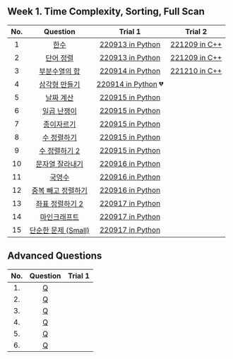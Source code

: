 ## Week 1. Time Complexity, Sorting, Full Scan

|No.  |Question|Trial 1|Trial 2|
|:---:|:------:|:-----:|:-----:|
|1  |[한수](https://www.acmicpc.net/problem/1065)                |  [220913 in Python](https://github.com/JoonHyeok-hozy-Kim/algorithm_study/blob/main/BaekJoon/Solutions/Week1/Sol_01_220913_1065.py)| [221209 in C++](https://github.com/JoonHyeok-hozy-Kim/algorithm_study/blob/main/BaekJoon/Solutions/Week1/cpp/Sol_01_221209_1065.cpp) |
|2  |[단어 정렬](https://www.acmicpc.net/problem/1181)             | [220913 in Python](https://github.com/JoonHyeok-hozy-Kim/algorithm_study/blob/main/BaekJoon/Solutions/Week1/Sol_02_220913_1181.py)| [221209 in C++](https://github.com/JoonHyeok-hozy-Kim/algorithm_study/blob/main/BaekJoon/Solutions/Week1/cpp/Sol_02_221209_1181.cpp) |
|3  |[부분수열의 합](https://www.acmicpc.net/problem/1182)           |[220914 in Python](https://github.com/JoonHyeok-hozy-Kim/algorithm_study/blob/main/BaekJoon/Solutions/Week1/Sol_03_220914_1182.py)| [221210 in C++](https://github.com/JoonHyeok-hozy-Kim/algorithm_study/blob/main/BaekJoon/Solutions/Week1/cpp/Sol_03_221209_1182.cpp) |
|4  |[삼각형 만들기](https://www.acmicpc.net/problem/1448)           |[220914 in Python](https://github.com/JoonHyeok-hozy-Kim/algorithm_study/blob/main/BaekJoon/Solutions/Week1/Sol_04_220914_1448.py) :broken_heart:| []() |
|5  |[날짜 계산](https://www.acmicpc.net/problem/1476)             | [220915 in Python](https://github.com/JoonHyeok-hozy-Kim/algorithm_study/blob/main/BaekJoon/Solutions/Week1/Sol_05_220915_1476.py)| []() |
|6  |[일곱 난쟁이](https://www.acmicpc.net/problem/2309)            | [220915 in Python](https://github.com/JoonHyeok-hozy-Kim/algorithm_study/blob/main/BaekJoon/Solutions/Week1/Sol_06_220915_2309.py)| []() |
|7  |[종이자르기](https://www.acmicpc.net/problem/2628)             | [220915 in Python](https://github.com/JoonHyeok-hozy-Kim/algorithm_study/blob/main/BaekJoon/Solutions/Week1/Sol_07_220915_2628.py)| []() |
|8  |[수 정렬하기](https://www.acmicpc.net/problem/2750)            | [220915 in Python](https://github.com/JoonHyeok-hozy-Kim/algorithm_study/blob/main/BaekJoon/Solutions/Week1/Sol_08_220915_2750.py)| []() |
|9  |[수 정렬하기 2](https://www.acmicpc.net/problem/2751)          | [220915 in Python](https://github.com/JoonHyeok-hozy-Kim/algorithm_study/blob/main/BaekJoon/Solutions/Week1/Sol_08_220915_2750.py)| []() |
|10 |[문자열 잘라내기](https://www.acmicpc.net/problem/2866)          |[220916 in Python](https://github.com/JoonHyeok-hozy-Kim/algorithm_study/blob/main/BaekJoon/Solutions/Week1/Sol_09_220916_2866.py)| []() |
|11 |[국영수](https://www.acmicpc.net/problem/10825)              |  [220916 in Python](https://github.com/JoonHyeok-hozy-Kim/algorithm_study/blob/main/BaekJoon/Solutions/Week1/Sol_10_220916_10825.py)| []() |
|12 |[중복 빼고 정렬하기](https://www.acmicpc.net/problem/10867)       |[220916 in Python](https://github.com/JoonHyeok-hozy-Kim/algorithm_study/blob/main/BaekJoon/Solutions/Week1/Sol_11_220916_10867.py)| []() |
|13 |[좌표 정렬하기 2](https://www.acmicpc.net/problem/11651)        |[220917 in Python](https://github.com/JoonHyeok-hozy-Kim/algorithm_study/blob/main/BaekJoon/Solutions/Week1/Sol_12_220917_11651.py)| []() |
|14 |[마인크래프트](https://www.acmicpc.net/problem/18111)           |[220917 in Python](https://github.com/JoonHyeok-hozy-Kim/algorithm_study/blob/main/BaekJoon/Solutions/Week1/Sol_13_220917_18111.py)| []() |
|15 |[단순한 문제 (Small)](https://www.acmicpc.net/problem/25494)   | [220917 in Python](https://github.com/JoonHyeok-hozy-Kim/algorithm_study/blob/main/BaekJoon/Solutions/Week1/Sol_14_220917_25494.py)| []() |

## Advanced Questions
|No.  |Question|Trial 1|
|:---:|:------:|:-----:|
|1. |[Q](https://www.acmicpc.net/problem/2170 ) |[]() |
|2. |[Q](https://www.acmicpc.net/problem/5884 ) |[]() |
|3. |[Q](https://www.acmicpc.net/problem/13316) |[]() |
|4. |[Q](https://www.acmicpc.net/problem/16069) |[]() |
|5. |[Q](https://www.acmicpc.net/problem/16936) |[]() |
|6. |[Q](https://www.acmicpc.net/problem/20652) |[]() |